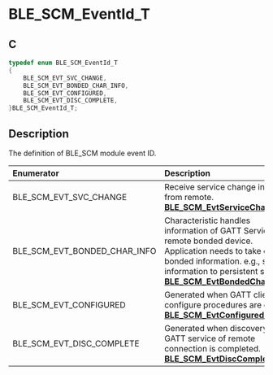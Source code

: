 # BLE_SCM_EventId_T

## C

```c
typedef enum BLE_SCM_EventId_T
{
    BLE_SCM_EVT_SVC_CHANGE,
    BLE_SCM_EVT_BONDED_CHAR_INFO,
    BLE_SCM_EVT_CONFIGURED,
    BLE_SCM_EVT_DISC_COMPLETE,
}BLE_SCM_EventId_T;
```

## Description

The definition of BLE_SCM module event ID.


|Enumerator|Description|
|:---|:---|
|BLE_SCM_EVT_SVC_CHANGE|Receive service change indication from remote. **[BLE_SCM_EvtServiceChange_T](GUID-B2CB1EEE-31A7-45D2-BDE0-3EDC249DFF26.md)**|
|BLE_SCM_EVT_BONDED_CHAR_INFO|Characteristic handles information of GATT Service of remote bonded device. Application needs to take care the bonded information. e.g., storing information to persistent storage. **[BLE_SCM_EvtBondedCharInfo_T](GUID-7DD89124-DA61-4A24-96E8-24FD5B16BA72.md)**.|
|BLE_SCM_EVT_CONFIGURED|Generated when GATT client configure procedures are done. **[BLE_SCM_EvtConfigured_T](GUID-EB23CCFB-CFC4-4DFA-A4C1-1E75554BAE27.md)**.|
|BLE_SCM_EVT_DISC_COMPLETE|Generated when discovery of GATT service of remote connection is completed. **[BLE_SCM_EvtDiscComplete_T](GUID-A9C446DD-DBBD-45BF-9214-C563A69B8E9E.md)**.|
